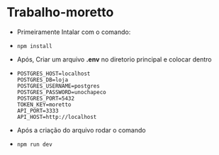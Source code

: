 # Trabalho-moretto

  * Primeiramente Intalar com o comando:
  * ```
    npm install
    ```
  * Após, Criar um arquivo **.env** no diretorio principal e colocar dentro
  
  * ```
    POSTGRES_HOST=localhost
    POSTGRES_DB=loja
    POSTGRES_USERNAME=postgres
    POSTGRES_PASSWORD=unochapeco
    POSTGRES_PORT=5432
    TOKEN_KEY=moretto
    API_PORT=3333
    API_HOST=http://localhost
    ```
  * Após a criação do arquivo rodar o comando
  * ```
    npm run dev
    ```
    